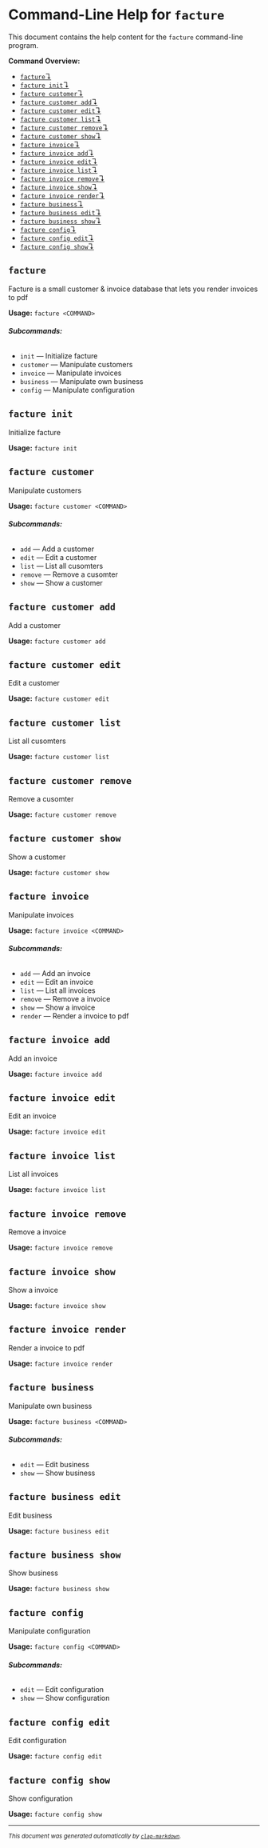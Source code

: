 # Command-Line Help for `facture`

This document contains the help content for the `facture` command-line program.

**Command Overview:**

* [`facture`↴](#facture)
* [`facture init`↴](#facture-init)
* [`facture customer`↴](#facture-customer)
* [`facture customer add`↴](#facture-customer-add)
* [`facture customer edit`↴](#facture-customer-edit)
* [`facture customer list`↴](#facture-customer-list)
* [`facture customer remove`↴](#facture-customer-remove)
* [`facture customer show`↴](#facture-customer-show)
* [`facture invoice`↴](#facture-invoice)
* [`facture invoice add`↴](#facture-invoice-add)
* [`facture invoice edit`↴](#facture-invoice-edit)
* [`facture invoice list`↴](#facture-invoice-list)
* [`facture invoice remove`↴](#facture-invoice-remove)
* [`facture invoice show`↴](#facture-invoice-show)
* [`facture invoice render`↴](#facture-invoice-render)
* [`facture business`↴](#facture-business)
* [`facture business edit`↴](#facture-business-edit)
* [`facture business show`↴](#facture-business-show)
* [`facture config`↴](#facture-config)
* [`facture config edit`↴](#facture-config-edit)
* [`facture config show`↴](#facture-config-show)

## `facture`

Facture is a small customer & invoice database that lets you render invoices to pdf

**Usage:** `facture <COMMAND>`

###### **Subcommands:**

* `init` — Initialize facture
* `customer` — Manipulate customers
* `invoice` — Manipulate invoices
* `business` — Manipulate own business
* `config` — Manipulate configuration



## `facture init`

Initialize facture

**Usage:** `facture init`



## `facture customer`

Manipulate customers

**Usage:** `facture customer <COMMAND>`

###### **Subcommands:**

* `add` — Add a customer
* `edit` — Edit a customer
* `list` — List all cusomters
* `remove` — Remove a cusomter
* `show` — Show a customer



## `facture customer add`

Add a customer

**Usage:** `facture customer add`



## `facture customer edit`

Edit a customer

**Usage:** `facture customer edit`



## `facture customer list`

List all cusomters

**Usage:** `facture customer list`



## `facture customer remove`

Remove a cusomter

**Usage:** `facture customer remove`



## `facture customer show`

Show a customer

**Usage:** `facture customer show`



## `facture invoice`

Manipulate invoices

**Usage:** `facture invoice <COMMAND>`

###### **Subcommands:**

* `add` — Add an invoice
* `edit` — Edit an invoice
* `list` — List all invoices
* `remove` — Remove a invoice
* `show` — Show a invoice
* `render` — Render a invoice to pdf



## `facture invoice add`

Add an invoice

**Usage:** `facture invoice add`



## `facture invoice edit`

Edit an invoice

**Usage:** `facture invoice edit`



## `facture invoice list`

List all invoices

**Usage:** `facture invoice list`



## `facture invoice remove`

Remove a invoice

**Usage:** `facture invoice remove`



## `facture invoice show`

Show a invoice

**Usage:** `facture invoice show`



## `facture invoice render`

Render a invoice to pdf

**Usage:** `facture invoice render`



## `facture business`

Manipulate own business

**Usage:** `facture business <COMMAND>`

###### **Subcommands:**

* `edit` — Edit business
* `show` — Show business



## `facture business edit`

Edit business

**Usage:** `facture business edit`



## `facture business show`

Show business

**Usage:** `facture business show`



## `facture config`

Manipulate configuration

**Usage:** `facture config <COMMAND>`

###### **Subcommands:**

* `edit` — Edit configuration
* `show` — Show configuration



## `facture config edit`

Edit configuration

**Usage:** `facture config edit`



## `facture config show`

Show configuration

**Usage:** `facture config show`



<hr/>

<small><i>
    This document was generated automatically by
    <a href="https://crates.io/crates/clap-markdown"><code>clap-markdown</code></a>.
</i></small>
